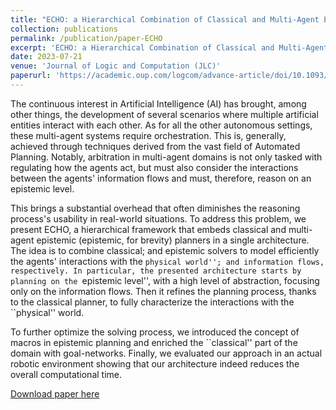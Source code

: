 ```yaml
---
title: "ECHO: a Hierarchical Combination of Classical and Multi-Agent Epistemic Planning Problems"
collection: publications
permalink: /publication/paper-ECHO
excerpt: 'ECHO: a Hierarchical Combination of Classical and Multi-Agent Epistemic Planning Problems'
date: 2023-07-21
venue: 'Journal of Logic and Computation (JLC)'
paperurl: 'https://academic.oup.com/logcom/advance-article/doi/10.1093/logcom/exad036/7227283?utm_source=advanceaccess&utm_campaign=logcom&utm_medium=email'
---
```

The continuous interest in Artificial Intelligence (AI) has brought, among other things, the development of several scenarios where multiple artificial entities interact with each other. As for all the other autonomous settings, these multi-agent systems require orchestration. This is, generally, achieved through techniques derived from the vast field of Automated Planning. Notably, arbitration in multi-agent domains is not only tasked with regulating how the agents act, but must also consider the interactions between the agents' information flows and must, therefore, reason on an epistemic level.

This brings a substantial overhead that often diminishes the reasoning process's usability in real-world situations.
To address this problem, we present ECHO, a hierarchical framework that embeds classical and multi-agent epistemic (epistemic, for brevity) planners in a single architecture. The idea is to combine classical; and epistemic solvers to model efficiently the agents' interactions with the ``physical world''; and information flows, respectively. In particular, the presented architecture starts by planning on the ``epistemic level'', with a high level of abstraction, focusing only on the information flows. Then it refines the planning process, thanks to the classical planner, to fully characterize the interactions with the ``physical'' world.

To further optimize the solving process, we introduced the concept of macros in epistemic planning and enriched the ``classical'' part of the domain with goal-networks.
Finally, we evaluated our approach in an actual robotic environment showing that our architecture indeed reduces the overall computational time.

[Download paper here](https://academic.oup.com/logcom/advance-article/doi/10.1093/logcom/exad036/7227283?utm_source=advanceaccess&utm_campaign=logcom&utm_medium=email)
